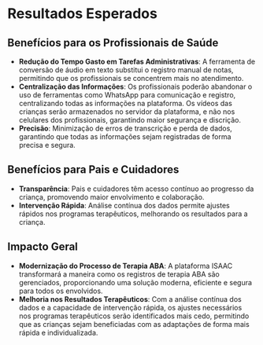 # Resultados Esperados

## Benefícios para os Profissionais de Saúde
- **Redução do Tempo Gasto em Tarefas Administrativas**: A ferramenta de conversão de áudio em texto substitui o registro manual de notas, permitindo que os profissionais se concentrem mais no atendimento.
- **Centralização das Informações**: Os profissionais poderão abandonar o uso de ferramentas como WhatsApp para comunicação e registro, centralizando todas as informações na plataforma. Os vídeos das crianças serão armazenados no servidor da plataforma, e não nos celulares dos profissionais, garantindo maior segurança e discrição.
- **Precisão**: Minimização de erros de transcrição e perda de dados, garantindo que todas as informações sejam registradas de forma precisa e segura.

## Benefícios para Pais e Cuidadores
- **Transparência**: Pais e cuidadores têm acesso contínuo ao progresso da criança, promovendo maior envolvimento e colaboração.
- **Intervenção Rápida**: Análise contínua dos dados permite ajustes rápidos nos programas terapêuticos, melhorando os resultados para a criança.

## Impacto Geral
- **Modernização do Processo de Terapia ABA**: A plataforma ISAAC transformará a maneira como os registros de terapia ABA são gerenciados, proporcionando uma solução moderna, eficiente e segura para todos os envolvidos.
- **Melhoria nos Resultados Terapêuticos**: Com a análise contínua dos dados e a capacidade de intervenção rápida, os ajustes necessários nos programas terapêuticos serão identificados mais cedo, permitindo que as crianças sejam beneficiadas com as adaptações de forma mais rápida e individualizada.
